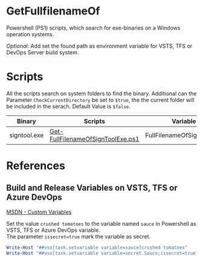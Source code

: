 # GetFullfilenameOf
Powershell (PS1) scripts, which search for exe-binaries on a Windows operation systems.

*Optional*: Add set the found path as environment variable for VSTS, TFS or DevOps Server build system.

# Scripts

All the scripts search on system folders to find the binary. Additional can the Parameter ```CheckCurrentDirectory``` be set to ```$true```, the the current folder will be included in the serach. Default Value is ```$false```.   

|Binary|Scripts|Variable|
|------|-------|--------|
|signtool.exe|[Get-FullFilenameOfSignToolExe.ps1](./Get-FullFilenameOfSignToolExe.ps1)|FullFilenameOfSignToolExe|

# References

## Build and Release Variables on VSTS, TFS or Azure DevOps
[MSDN - Custom Variables](https://docs.microsoft.com/en-us/azure/devops/pipelines/release/variables?view=azure-devops&tabs=powershell)

Set the value ```crushed tomatoes``` to the variable named ```sauce``` in Powershell as VSTS, TFS or Azure DevOps variable.  
The parameter ```issecret=true``` mark the variable as secret.
```powershell
Write-Host "##vso[task.setvariable variable=sauce]crushed tomatoes"
Write-Host "##vso[task.setvariable variable=secret.Sauce;issecret=true]crushed tomatoes"
```